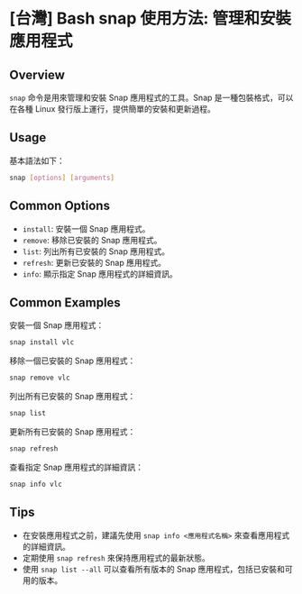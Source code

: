 # [台灣] Bash snap 使用方法: 管理和安裝應用程式

## Overview
`snap` 命令是用來管理和安裝 Snap 應用程式的工具。Snap 是一種包裝格式，可以在各種 Linux 發行版上運行，提供簡單的安裝和更新過程。

## Usage
基本語法如下：
```bash
snap [options] [arguments]
```

## Common Options
- `install`: 安裝一個 Snap 應用程式。
- `remove`: 移除已安裝的 Snap 應用程式。
- `list`: 列出所有已安裝的 Snap 應用程式。
- `refresh`: 更新已安裝的 Snap 應用程式。
- `info`: 顯示指定 Snap 應用程式的詳細資訊。

## Common Examples
安裝一個 Snap 應用程式：
```bash
snap install vlc
```

移除一個已安裝的 Snap 應用程式：
```bash
snap remove vlc
```

列出所有已安裝的 Snap 應用程式：
```bash
snap list
```

更新所有已安裝的 Snap 應用程式：
```bash
snap refresh
```

查看指定 Snap 應用程式的詳細資訊：
```bash
snap info vlc
```

## Tips
- 在安裝應用程式之前，建議先使用 `snap info <應用程式名稱>` 來查看應用程式的詳細資訊。
- 定期使用 `snap refresh` 來保持應用程式的最新狀態。
- 使用 `snap list --all` 可以查看所有版本的 Snap 應用程式，包括已安裝和可用的版本。